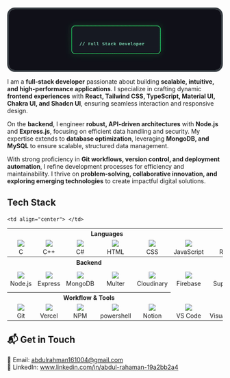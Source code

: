 <img src="./assets/terminal_hero.gif" alt="Terminal Hero" title="Terminal Hero"
     style="width:100%; max-width:100vw; height:150px; object-fit:cover; display:block; border-radius:18px; border:4px solid #343a40; box-sizing:border-box;" />

I am a **full-stack developer** passionate about building **scalable, intuitive, and high-performance applications**. I specialize in crafting dynamic **frontend experiences** with **React, Tailwind CSS, TypeScript, Material UI, Chakra UI, and Shadcn UI**, ensuring seamless interaction and responsive design.  

On the **backend**, I engineer **robust, API-driven architectures** with **Node.js** and **Express.js**, focusing on efficient data handling and security. My expertise extends to **database optimization**, leveraging **MongoDB, and MySQL** to ensure scalable, structured data management.  

With strong proficiency in **Git workflows, version control, and deployment automation**, I refine development processes for efficiency and maintainability. I thrive on **problem-solving, collaborative innovation, and exploring emerging technologies** to create impactful digital solutions.  





## Tech Stack
<table align="center">
  <!-- Section Headers -->
  <tr>
    <th colspan="6" align="center">Languages</th>
    <th colspan="6" align="center">Frontend</th>
  </tr>

  <!-- Languages & Frontend -->
  <tr>
    <td align="center">
      <img src="https://skillicons.dev/icons?i=c" height="30" /><br/>C
    </td>
    <td align="center">
      <img src="https://skillicons.dev/icons?i=cpp" height="30" /><br/>C++
    </td>
   <td align="center">
      <img src="https://skillicons.dev/icons?i=cs" height="30" /><br/>C#
    </td>
    <td align="center">
      <img src="https://skillicons.dev/icons?i=html" height="30" /><br/>HTML
    </td>
    <td align="center">
      <img src="https://skillicons.dev/icons?i=css" height="30" /><br/>CSS
    </td>
    <td align="center">
      <img src="https://skillicons.dev/icons?i=js" height="30" /><br/>JavaScript
    </td>
    <td align="center">
      <img src="https://skillicons.dev/icons?i=react" height="30" /><br/>React
    </td>
    <td align="center">
      <img src="https://skillicons.dev/icons?i=ts" height="30" /><br/>TypeScript
    </td>
    <td align="center">
      <img src="https://skillicons.dev/icons?i=vite" height="30" /><br/>Vite
    </td>
    <td align="center">
      <img src="https://skillicons.dev/icons?i=tailwind" height="30" /><br/>Tailwind
    </td>
    <td align="center">
      <img src="https://skillicons.dev/icons?i=redux" height="30" /><br/>Redux
    </td>
  </tr>

  <!-- Backend & BaaS -->
  <tr>
    <th colspan="5" align="center">Backend</th>
    <th colspan="5" align="center">BaaS / Auth</th>
  </tr>
  <tr>
    <td align="center">
      <img src="https://skillicons.dev/icons?i=nodejs" height="30" /><br/>Node.js
    </td>
    <td align="center">
      <img src="https://skillicons.dev/icons?i=express" height="30" /><br/>Express
    </td>
    <td align="center">
      <img src="https://skillicons.dev/icons?i=mongodb" height="30" /><br/>MongoDB
    </td>
    <td align="center">
      <img src="https://img.shields.io/badge/Multer-%230d1117?style=flat&logo=none&logoColor=white" height="25"/><br/>Multer
    </td>
    <td align="center">
      <img src="https://img.shields.io/badge/Cloudinary-%230d1117?style=flat&logo=cloudinary&logoColor=blue" height="25"/><br/>Cloudinary
    </td>
    <td align="center">
      <img src="https://img.shields.io/badge/Firebase-%230d1117?style=flat&logo=firebase&logoColor=yellow" height="25"/><br/>Firebase
    </td>
    <td align="center">
      <img src="https://img.shields.io/badge/Supabase-%230d1117?style=flat&logo=supabase&logoColor=3ECF8E" height="25"/><br/>Supabase
    </td>
    <td align="center">
      <img src="https://img.shields.io/badge/Clerk-%230d1117?style=flat&logo=clerk&logoColor=white" height="25"/><br/>Clerk
    </td>
    <td align="center">
      <img src="https://img.shields.io/badge/Shadcn_UI-%230d1117?style=flat&logo=none&logoColor=white" height="25"/><br/>Shadcn UI
    </td>
   <td align="center">
      <img src="https://img.shields.io/badge/materialui-%230d1117?style=flat&logo=clerk&logoColor=white" height="25"/><br/>MaterialUi
    <td align="center">
  <img src="https://img.shields.io/badge/chakraui-%230d1117?style=flat&logo=chakraui&logoColor=white" height="25"/><br/>Chakra UI
</td>

    <td align="center"> </td>
  </tr>

  <!-- Tools & Workflow -->
  <tr>
    <th colspan="5" align="center">Workflow & Tools</th>
  </tr>
    <td align="center">
      <img src="https://skillicons.dev/icons?i=git" height="30"/><br/>Git
    </td>
    <td align="center">
      <img src="https://skillicons.dev/icons?i=vercel" height="30"/><br/>Vercel
    </td>
    <td align="center">
      <img src="https://skillicons.dev/icons?i=npm" height="30"/><br/>NPM
    </td>
    <td align="center">
      <img src="https://skillicons.dev/icons?i=powershell" height="30"/><br/>powershell
    </td>
    <td align="center">
      <img src="https://skillicons.dev/icons?i=notion" height="30"/><br/>Notion
    </td>
     <td align="center">
      <img src="https://skillicons.dev/icons?i=vscode" height="30"/><br/>VS Code
    </td>
     <td align="center">
      <img src="https://skillicons.dev/icons?i=visualstudio" height="30"/><br/>VisualStudio
    </td>
     <td align="center">
      <img src="https://skillicons.dev/icons?i=github" height="30"/><br/>GitHub
    </td>
      </tr>
</table>



## 📬 Get in Touch
📧 Email: abdulrahman161004@gmail.com
<br>
💼 LinkedIn: www.linkedin.com/in/abdul-rahaman-19a2bb2a4
